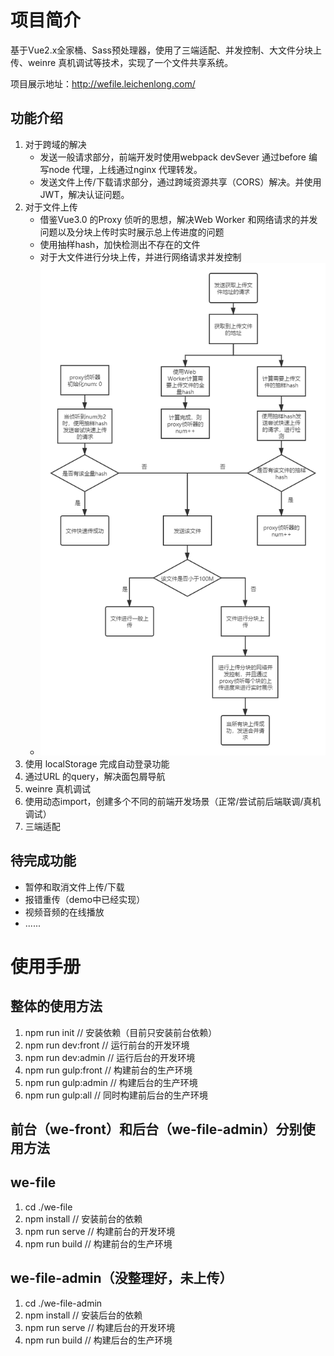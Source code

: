 # 项目简介

基于Vue2.x全家桶、Sass预处理器，使用了三端适配、并发控制、大文件分块上传、weinre 真机调试等技术，实现了一个文件共享系统。

项目展示地址：<a href="http://wefile.leichenlong.com/" target="_blank">http://wefile.leichenlong.com/</a>

## 功能介绍

1. 对于跨域的解决
   - 发送一般请求部分，前端开发时使用webpack devSever 通过before 编写node 代理，上线通过nginx 代理转发。
   - 发送文件上传/下载请求部分，通过跨域资源共享（CORS）解决。并使用JWT，解决认证问题。
4. 对于文件上传
   - 借鉴Vue3.0 的Proxy 侦听的思想，解决Web Worker 和网络请求的并发问题以及分块上传时实时展示总上传进度的问题
   - 使用抽样hash，加快检测出不存在的文件
   - 对于大文件进行分块上传，并进行网络请求并发控制
   - <img src="./img/WeFile文件上传.png" style="zoom:80%;" alt="文件上传流程图"/>
3. 使用 localStorage 完成自动登录功能 
4. 通过URL 的query，解决面包屑导航
5. weinre 真机调试
6. 使用动态import，创建多个不同的前端开发场景（正常/尝试前后端联调/真机调试）
7. 三端适配

## 待完成功能

- 暂停和取消文件上传/下载
- 报错重传（demo中已经实现）
- 视频音频的在线播放
- ......

# 使用手册

## 整体的使用方法

1. npm run init // 安装依赖（目前只安装前台依赖）
2. npm run dev:front // 运行前台的开发环境
3. npm run dev:admin // 运行后台的开发环境
4. npm run gulp:front // 构建前台的生产环境
5. npm run gulp:admin // 构建后台的生产环境
6. npm run gulp:all // 同时构建前后台的生产环境

## 前台（we-front）和后台（we-file-admin）分别使用方法

## we-file

1. cd ./we-file
2. npm install // 安装前台的依赖
3. npm run serve // 构建前台的开发环境
4. npm run build // 构建前台的生产环境

## we-file-admin（没整理好，未上传）

1. cd ./we-file-admin
2. npm install // 安装后台的依赖
3. npm run serve // 构建后台的开发环境
4. npm run build // 构建后台的生产环境
